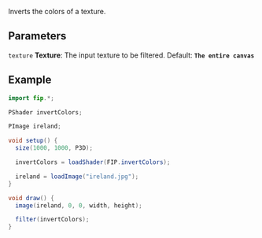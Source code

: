 Inverts the colors of a texture.

## Parameters
`texture` **Texture**: The input texture to be filtered. Default: **`The entire canvas`**

## Example
```java
import fip.*;

PShader invertColors;

PImage ireland;

void setup() {
  size(1000, 1000, P3D);

  invertColors = loadShader(FIP.invertColors);

  ireland = loadImage("ireland.jpg");
}

void draw() {
  image(ireland, 0, 0, width, height);

  filter(invertColors);
}

```